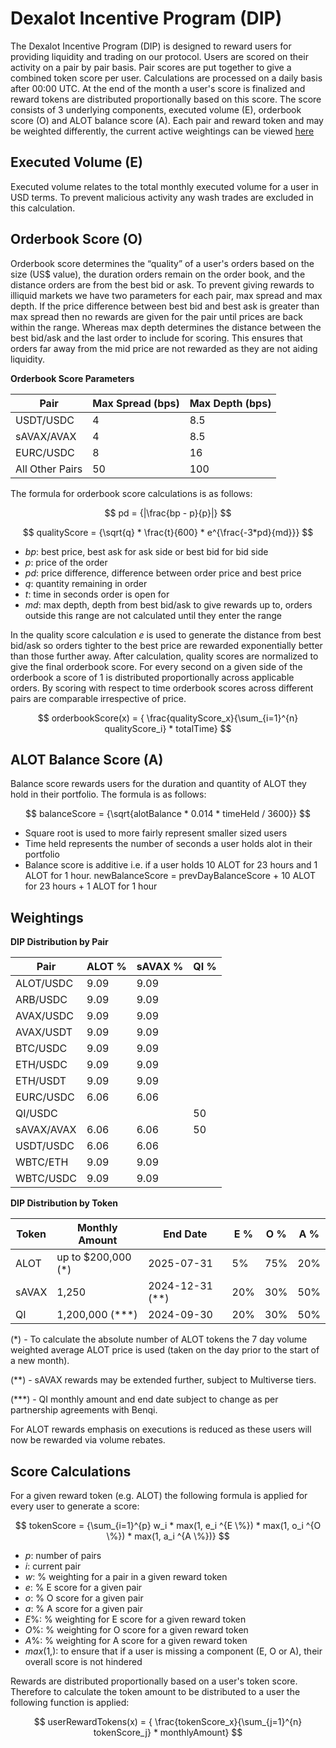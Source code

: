 # Dexalot Incentive Program (DIP)

The Dexalot Incentive Program (DIP) is designed to reward users for providing liquidity and trading on our protocol. Users are scored on their activity on a pair by pair basis. Pair scores are put together to give a combined token score per user. Calculations are processed on a daily basis after 00:00 UTC. At the end of the month a user's score is finalized and reward tokens are distributed proportionally based on this score. The score consists of 3 underlying components, executed volume (E), orderbook score (O) and ALOT balance score (A). Each pair and reward token and may be weighted differently, the current active weightings can be viewed [here](/DIP.md#weightings)

## Executed Volume (E)

Executed volume relates to the total monthly executed volume for a user in USD terms. To prevent malicious activity any wash trades are excluded in this calculation.

## Orderbook Score (O)

Orderbook score determines the “quality” of a user's orders based on the size (US$ value), the duration orders remain on the order book, and the distance orders are from the best bid or ask. To prevent giving rewards to illiquid markets we have two parameters for each pair, max spread and max depth. If the price difference between best bid and best ask is greater than max spread then no rewards are given for the pair until prices are back within the range. Whereas max depth determines the distance between the best bid/ask and the last order to include for scoring. This ensures that orders far away from the mid price are not rewarded as they are not aiding liquidity.

**Orderbook Score Parameters**

| Pair | Max Spread (bps) | Max Depth (bps) |
| ---- | ---------- | --------- |
| USDT/USDC | 4 | 8.5
| sAVAX/AVAX | 4 | 8.5
| EURC/USDC | 8 | 16
| All Other Pairs | 50 | 100

The formula for orderbook score calculations is as follows:

$$ pd = {|\frac{bp - p}{p}|} $$

$$ qualityScore = {\sqrt{q} * \frac{t}{600} * e^{\frac{-3*pd}{md}}} $$

- $bp$: best price, best ask for ask side or best bid for bid side
- $p$: price of the order
- $pd$: price difference, difference between order price and best price
- $q$: quantity remaining in order
- $t$: time in seconds order is open for
- $md$: max depth, depth from best bid/ask to give rewards up to, orders outside this range are not calculated until they enter the range

In the quality score calculation $e$ is used to generate the distance from best bid/ask so orders tighter to the best price are rewarded exponentially better than those further away. After calculation, quality scores are normalized to give the final orderbook score. For every second on a given side of the orderbook a score of 1 is distributed proportionally across applicable orders. By scoring with respect to time orderbook scores across different pairs are comparable irrespective of price.

$$ orderbookScore(x) = { \frac{qualityScore_x}{\sum_{i=1}^{n} qualityScore_i} * totalTime} $$


## ALOT Balance Score (A)

Balance score rewards users for the duration and quantity of ALOT they hold in their portfolio. The formula is as follows:

$$ balanceScore = {\sqrt{alotBalance * 0.014 * timeHeld / 3600}} $$

- Square root is used to more fairly represent smaller sized users
- Time held represents the number of seconds a user holds alot in their portfolio
- Balance score is additive i.e. if a user holds 10 ALOT for 23 hours and 1 ALOT for 1 hour. newBalanceScore = prevDayBalanceScore + 10 ALOT for 23 hours + 1 ALOT for 1 hour


## Weightings

**DIP Distribution by Pair**

| Pair       | ALOT % | sAVAX % | QI % |
| ---------- | ------ | ------- | ---- |
| ALOT/USDC  | 9.09   | 9.09    |      |
| ARB/USDC   | 9.09   | 9.09    |      |
| AVAX/USDC  | 9.09   | 9.09    |      |
| AVAX/USDT  | 9.09   | 9.09    |      |
| BTC/USDC   | 9.09   | 9.09    |      |
| ETH/USDC   | 9.09   | 9.09    |      |
| ETH/USDT   | 9.09   | 9.09    |      |
| EURC/USDC  | 6.06   | 6.06    |      |
| QI/USDC    |        |         | 50   |
| sAVAX/AVAX | 6.06   | 6.06    | 50   |
| USDT/USDC  | 6.06   | 6.06    |      |
| WBTC/ETH   | 9.09   | 9.09    |      |
| WBTC/USDC  | 9.09   | 9.09    |      |


**DIP Distribution by Token**

| Token  | Monthly Amount | End Date | E % | O % | A % |
| ------ | -------------- | -------- | --- | --- | --- |
| ALOT   | up to $200,000 (*) | 2025-07-31 | 5% | 75% | 20%  |
| sAVAX  | 1,250          | 2024-12-31 (**)  | 20% | 30%  | 50% |
| QI     | 1,200,000 (***)    | 2024-09-30 | 20% | 30%  | 50% |


(*) - To calculate the absolute number of ALOT tokens the 7 day volume weighted average ALOT price is used (taken on the day prior to the start of a new month).

(**) - sAVAX rewards may be extended further, subject to Multiverse tiers.

(***) - QI monthly amount and end date subject to change as per partnership agreements with Benqi.

For ALOT rewards emphasis on executions is reduced as these users will now be rewarded via volume rebates.

## Score Calculations

For a given reward token (e.g. ALOT) the following formula is applied for every user to generate a score:

$$ tokenScore = {\sum_{i=1}^{p} w_i * max(1, e_i ^{E \%}) * max(1, o_i ^{O \%}) * max(1, a_i ^{A \%})} $$

- $p$: number of pairs
- $i$: current pair
- $w$: % weighting for a pair in a given reward token
- $e$: % E score for a given pair
- $o$: % O score for a given pair
- $a$: % A score for a given pair
- $E \%$: % weighting for E score for a given reward token
- $O \%$: % weighting for O score for a given reward token
- $A \%$: % weighting for A score for a given reward token
- $max(1, )$: to ensure that if a user is missing a component (E, O or A), their overall score is not hindered

Rewards are distributed proportionally based on a user's token score. Therefore to calculate the token amount to be distributed to a user the following function is applied:

$$ userRewardTokens(x) = { \frac{tokenScore_x}{\sum_{j=1}^{n} tokenScore_j} * monthlyAmount} $$
